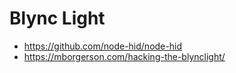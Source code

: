 # Blync Light

- https://github.com/node-hid/node-hid
- https://mborgerson.com/hacking-the-blynclight/
